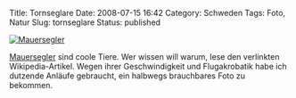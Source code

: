 Title: Tornseglare
Date: 2008-07-15 16:42
Category: Schweden
Tags: Foto, Natur
Slug: tornseglare
Status: published

[![Mauersegler](/pic/tornseglare_s.jpg "Mauersegler")](/pic/tornseglare_l.jpg)

[Mauersegler](http://de.wikipedia.org/wiki/Mauersegler) sind coole
Tiere. Wer wissen will warum, lese den verlinkten Wikipedia-Artikel.
Wegen ihrer Geschwindigkeit und Flugakrobatik habe ich dutzende Anläufe
gebraucht, ein halbwegs brauchbares Foto zu bekommen.

